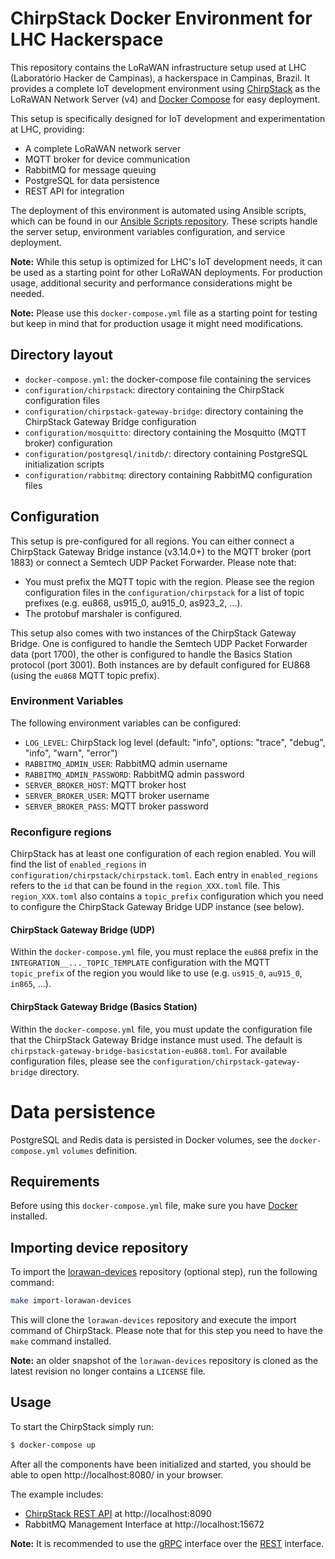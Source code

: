 # ChirpStack Docker Environment for LHC Hackerspace

This repository contains the LoRaWAN infrastructure setup used at LHC (Laboratório Hacker de Campinas), a hackerspace in Campinas, Brazil. It provides a complete IoT development environment using [ChirpStack](https://www.chirpstack.io) as the LoRaWAN Network Server (v4) and [Docker Compose](https://docs.docker.com/compose/) for easy deployment.

This setup is specifically designed for IoT development and experimentation at LHC, providing:
* A complete LoRaWAN network server
* MQTT broker for device communication
* RabbitMQ for message queuing
* PostgreSQL for data persistence
* REST API for integration

The deployment of this environment is automated using Ansible scripts, which can be found in our [Ansible Scripts repository](https://github.com/lhc/Ansilbe_Scripts/tree/master/Chirpstack). These scripts handle the server setup, environment variables configuration, and service deployment.

**Note:** While this setup is optimized for LHC's IoT development needs, it can be used as a starting point for other LoRaWAN deployments. For production usage, additional security and performance considerations might be needed.

**Note:** Please use this `docker-compose.yml` file as a starting point for testing
but keep in mind that for production usage it might need modifications. 

## Directory layout

* `docker-compose.yml`: the docker-compose file containing the services
* `configuration/chirpstack`: directory containing the ChirpStack configuration files
* `configuration/chirpstack-gateway-bridge`: directory containing the ChirpStack Gateway Bridge configuration
* `configuration/mosquitto`: directory containing the Mosquitto (MQTT broker) configuration
* `configuration/postgresql/initdb/`: directory containing PostgreSQL initialization scripts
* `configuration/rabbitmq`: directory containing RabbitMQ configuration files

## Configuration

This setup is pre-configured for all regions. You can either connect a ChirpStack Gateway Bridge
instance (v3.14.0+) to the MQTT broker (port 1883) or connect a Semtech UDP Packet Forwarder.
Please note that:

* You must prefix the MQTT topic with the region.
  Please see the region configuration files in the `configuration/chirpstack` for a list
  of topic prefixes (e.g. eu868, us915_0, au915_0, as923_2, ...).
* The protobuf marshaler is configured.

This setup also comes with two instances of the ChirpStack Gateway Bridge. One
is configured to handle the Semtech UDP Packet Forwarder data (port 1700), the
other is configured to handle the Basics Station protocol (port 3001). Both
instances are by default configured for EU868 (using the `eu868` MQTT topic
prefix).

### Environment Variables

The following environment variables can be configured:

* `LOG_LEVEL`: ChirpStack log level (default: "info", options: "trace", "debug", "info", "warn", "error")
* `RABBITMQ_ADMIN_USER`: RabbitMQ admin username
* `RABBITMQ_ADMIN_PASSWORD`: RabbitMQ admin password
* `SERVER_BROKER_HOST`: MQTT broker host
* `SERVER_BROKER_USER`: MQTT broker username
* `SERVER_BROKER_PASS`: MQTT broker password

### Reconfigure regions

ChirpStack has at least one configuration of each region enabled. You will find
the list of `enabled_regions` in `configuration/chirpstack/chirpstack.toml`.
Each entry in `enabled_regions` refers to the `id` that can be found in the
`region_XXX.toml` file. This `region_XXX.toml` also contains a `topic_prefix`
configuration which you need to configure the ChirpStack Gateway Bridge
UDP instance (see below).

#### ChirpStack Gateway Bridge (UDP)

Within the `docker-compose.yml` file, you must replace the `eu868` prefix in the
`INTEGRATION__..._TOPIC_TEMPLATE` configuration with the MQTT `topic_prefix` of
the region you would like to use (e.g. `us915_0`, `au915_0`, `in865`, ...).

#### ChirpStack Gateway Bridge (Basics Station)

Within the `docker-compose.yml` file, you must update the configuration file
that the ChirpStack Gateway Bridge instance must used. The default is
`chirpstack-gateway-bridge-basicstation-eu868.toml`. For available
configuration files, please see the `configuration/chirpstack-gateway-bridge`
directory.

# Data persistence

PostgreSQL and Redis data is persisted in Docker volumes, see the `docker-compose.yml`
`volumes` definition.

## Requirements

Before using this `docker-compose.yml` file, make sure you have [Docker](https://www.docker.com/community-edition)
installed.

## Importing device repository

To import the [lorawan-devices](https://github.com/TheThingsNetwork/lorawan-devices)
repository (optional step), run the following command:

```bash
make import-lorawan-devices
```

This will clone the `lorawan-devices` repository and execute the import command of ChirpStack.
Please note that for this step you need to have the `make` command installed.

**Note:** an older snapshot of the `lorawan-devices` repository is cloned as the
latest revision no longer contains a `LICENSE` file.

## Usage

To start the ChirpStack simply run:

```bash
$ docker-compose up
```

After all the components have been initialized and started, you should be able
to open http://localhost:8080/ in your browser.

The example includes:
* [ChirpStack REST API](https://github.com/chirpstack/chirpstack-rest-api) at http://localhost:8090
* RabbitMQ Management Interface at http://localhost:15672

**Note:** It is recommended to use the [gRPC](https://www.chirpstack.io/docs/chirpstack/api/grpc.html)
interface over the [REST](https://www.chirpstack.io/docs/chirpstack/api/rest.html) interface.
